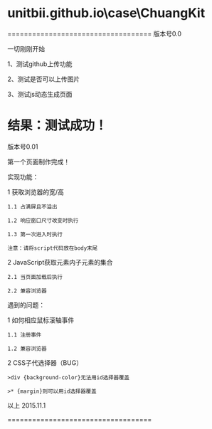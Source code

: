 # unitbii.github.io\case\ChuangKit

===================================
版本号0.0

一切刚刚开始

  1、测试github上传功能
  
  2、测试是否可以上传图片
  
  3、测试js动态生成页面

结果：测试成功！
===================================
版本号0.01

第一个页面制作完成！

实现功能：

  1 获取浏览器的宽/高
  
    1.1 占满屏且不溢出
    
    1.2 响应窗口尺寸改变时执行
    
    1.3 第一次进入时执行
    
    注意：请将script代码放在body末尾
    
  2 JavaScript获取元素内子元素的集合
  
    2.1 当页面加载后执行
    
    2.2 兼容浏览器

遇到的问题：

  1 如何相应鼠标滚轴事件
  
    1.1 注册事件
    
    1.2 兼容浏览器
    
  2 CSS子代选择器（BUG）
  
    >div {background-color}无法用id选择器覆盖
    
    >* {margin}则可以用id选择器覆盖

以上 2015.11.1

===================================

